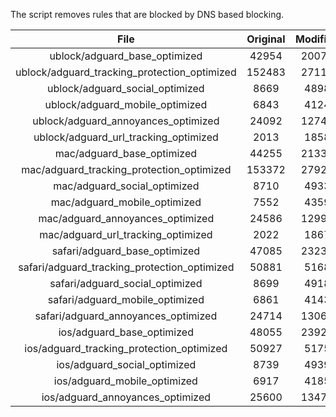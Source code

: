 The script removes rules that are blocked by DNS based blocking.


| File | Original | Modified |
|:----:|:-----:|:-----:|
| ublock/adguard_base_optimized | 42954 | 20073 |
| ublock/adguard_tracking_protection_optimized | 152483 | 27119 |
| ublock/adguard_social_optimized | 8669 | 4898 |
| ublock/adguard_mobile_optimized | 6843 | 4124 |
| ublock/adguard_annoyances_optimized | 24092 | 12741 |
| ublock/adguard_url_tracking_optimized | 2013 | 1858 |
| mac/adguard_base_optimized | 44255 | 21333 |
| mac/adguard_tracking_protection_optimized | 153372 | 27924 |
| mac/adguard_social_optimized | 8710 | 4933 |
| mac/adguard_mobile_optimized | 7552 | 4359 |
| mac/adguard_annoyances_optimized | 24586 | 12994 |
| mac/adguard_url_tracking_optimized | 2022 | 1867 |
| safari/adguard_base_optimized | 47085 | 23235 |
| safari/adguard_tracking_protection_optimized | 50881 | 5168 |
| safari/adguard_social_optimized | 8699 | 4918 |
| safari/adguard_mobile_optimized | 6861 | 4143 |
| safari/adguard_annoyances_optimized | 24714 | 13067 |
| ios/adguard_base_optimized | 48055 | 23927 |
| ios/adguard_tracking_protection_optimized | 50927 | 5175 |
| ios/adguard_social_optimized | 8739 | 4939 |
| ios/adguard_mobile_optimized | 6917 | 4185 |
| ios/adguard_annoyances_optimized | 25600 | 13473 |